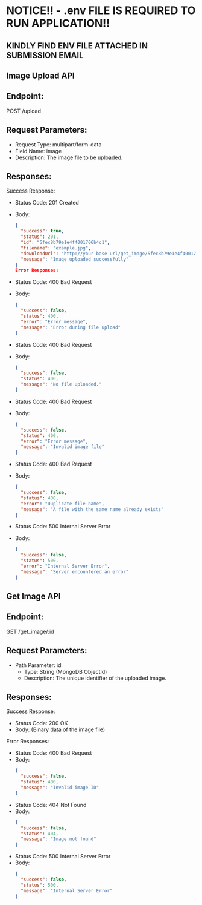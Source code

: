 # NOTICE!! - .env FILE IS REQUIRED TO RUN APPLICATION!!

## KINDLY FIND ENV FILE ATTACHED IN SUBMISSION EMAIL

## Image Upload API

## Endpoint:

POST /upload

## Request Parameters:

- Request Type: multipart/form-data
- Field Name: image
- Description: The image file to be uploaded.

## Responses:

Success Response:

- Status Code: 201 Created
- Body:

  ```json
  {
    "success": true,
    "status": 201,
    "id": "5fec8b79e1e4f4001706b4c1",
    "filename": "example.jpg",
    "downloadUrl": "http://your-base-url/get_image/5fec8b79e1e4f4001706b4c1",
    "message": "Image uploaded successfully"
  }
  Error Responses:

  ```

- Status Code: 400 Bad Request
- Body:

  ```json
  {
    "success": false,
    "status": 400,
    "error": "Error message",
    "message": "Error during file upload"
  }
  ```

- Status Code: 400 Bad Request
- Body:

  ```json
  {
    "success": false,
    "status": 400,
    "message": "No file uploaded."
  }
  ```

- Status Code: 400 Bad Request
- Body:

  ```json
  {
    "success": false,
    "status": 400,
    "error": "Error message",
    "message": "Invalid image file"
  }
  ```

- Status Code: 400 Bad Request
- Body:

  ```json
  {
    "success": false,
    "status": 400,
    "error": "Duplicate file name",
    "message": "A file with the same name already exists"
  }
  ```

- Status Code: 500 Internal Server Error
- Body:
  ```json
  {
    "success": false,
    "status": 500,
    "error": "Internal Server Error",
    "message": "Server encountered an error"
  }
  ```

## Get Image API

## Endpoint:

GET /get_image/:id

## Request Parameters:

- Path Parameter: id
  - Type: String (MongoDB ObjectId)
  - Description: The unique identifier of the uploaded image.

## Responses:

Success Response:

- Status Code: 200 OK
- Body: (Binary data of the image file)

Error Responses:

- Status Code: 400 Bad Request
- Body:
  ```json
  {
    "success": false,
    "status": 400,
    "message": "Invalid image ID"
  }
  ```
- Status Code: 404 Not Found
- Body:
  ```json
  {
    "success": false,
    "status": 404,
    "message": "Image not found"
  }
  ```
- Status Code: 500 Internal Server Error
- Body:
  ```json
  {
    "success": false,
    "status": 500,
    "message": "Internal Server Error"
  }
  ```
